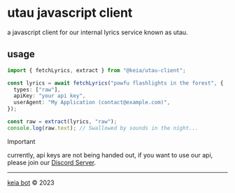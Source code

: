 # utau javascript client

a javascript client for our internal lyrics service known as utau.

## usage

```typescript
import { fetchLyrics, extract } from "@keia/utau-client";

const lyrics = await fetchLyrics("powfu flashlights in the forest", {
  types: ["raw"],
  apiKey: "your api key",
  userAgent: "My Application (contact@example.com)",
});

const raw = extract(lyrics, "raw");
console.log(raw.text); // Swallowed by sounds in the night...
```

> [!IMPORTANT]
> currently, api keys are not being handed out, if you want to use our api, please join our [Discord Server](https://keia.one/discord).

---

[keia bot](https://keia.one) &copy; 2023
